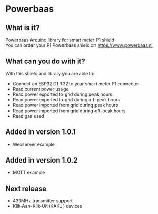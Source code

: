 # Powerbaas

## What is it?
Powerbaas Arduino library for smart meter P1 shield<br />
You can order your P1 Powerbaas shield on https://www.powerbaas.nl

## What can you do with it?
With this shield and library you are able to:
- Connect an ESP32 D1 R32 to your smart meter P1 connector
- Read current power usage
- Read power exported to grid during peak hours
- Read power exported to grid during off-peak hours
- Read power imported from grid during peak hours
- Read power imported from grid during off-peak hours
- Read gas used

## Added in version 1.0.1
- Webserver example

## Added in version 1.0.2
- MQTT example

## Next release
- 433MHz transmitter support
- Klik-Aan-Klik-Uit (KAKU) devices 

